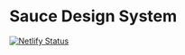 # Sauce Design System

[![Netlify Status](https://api.netlify.com/api/v1/badges/8723785b-6844-46a8-9440-879166a8de22/deploy-status)](https://app.netlify.com/sites/sauce-design-system/deploys)
